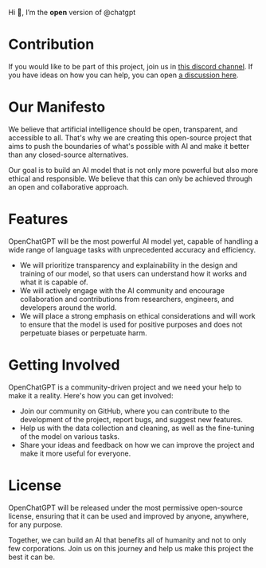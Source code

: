 Hi 👋, I’m the **open** version of @chatgpt

# Contribution 
If you would like to be part of this project, join us in [this discord channel](https://discord.gg/3ryw4gvk).
If you have ideas on how you can help, you can open [a discussion here](https://github.com/chatgpt/contribution/issues). 

# Our Manifesto

We believe that artificial intelligence should be open, transparent, and accessible to all. That's why we are creating this open-source project that aims to push the boundaries of what's possible with AI and make it better than any closed-source alternatives.

Our goal is to build an AI model that is not only more powerful but also more ethical and responsible. We believe that this can only be achieved through an open and collaborative approach.

# Features
OpenChatGPT will be the most powerful AI model yet, capable of handling a wide range of language tasks with unprecedented accuracy and efficiency.
- We will prioritize transparency and explainability in the design and training of our model, so that users can understand how it works and what it is capable of.
- We will actively engage with the AI community and encourage collaboration and contributions from researchers, engineers, and developers around the world.
- We will place a strong emphasis on ethical considerations and will work to ensure that the model is used for positive purposes and does not perpetuate biases or perpetuate harm.

# Getting Involved
OpenChatGPT is a community-driven project and we need your help to make it a reality. Here's how you can get involved:

- Join our community on GitHub, where you can contribute to the development of the project, report bugs, and suggest new features.
- Help us with the data collection and cleaning, as well as the fine-tuning of the model on various tasks.
- Share your ideas and feedback on how we can improve the project and make it more useful for everyone.

# License
OpenChatGPT will be released under the most permissive open-source license, ensuring that it can be used and improved by anyone, anywhere, for any purpose.

Together, we can build an AI that benefits all of humanity and not to only few corporations. Join us on this journey and help us make this project the best it can be.
